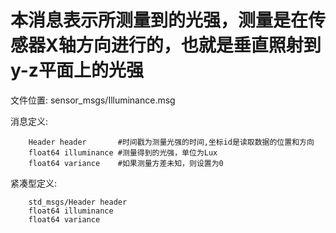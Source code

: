 # 本消息表示所测量到的光强，测量是在传感器X轴方向进行的，也就是垂直照射到y-z平面上的光强

文件位置: sensor_msgs/Illuminance.msg

消息定义:

		Header header		#时间戳为测量光强的时间,坐标id是读取数据的位置和方向
		float64 illuminance	#测量得到的光强，单位为Lux
		float64 variance	#如果测量方差未知，则设置为0

紧凑型定义:

		std_msgs/Header header
		float64 illuminance
		float64 variance
